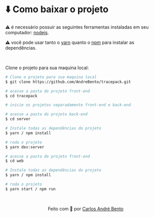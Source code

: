# :arrow_down: Como baixar o projeto

⚠ é necessário possuir as seguintes ferramentas instaladas em seu computador: [nodejs](https://nodejs.org/en/).

⚠ você pode usar tanto o [yarn](https://yarnpkg.com/) quanto o [npm]() para instalar as dependências.


<br />

Clone o projeto para sua maquina local:
```bash
# Clone o projeto para sua maquina local
$ git clone https://github.com/AndreBento/tracepack.git

# acesse a pasta do projeto front-end
$ cd tracepack

# inicie os projetos separadamente front-end e back-end

# acesse a pasta do projeto back-end
$ cd server

# Instale todas as dependências do projeto
$ yarn / npm install

# roda o projeto
$ yarn dev:server

# acesse a pasta do projeto front-end
$ cd web

# Instale todas as dependências do projeto
$ yarn / npm install

# roda o projeto
$ yarn start / npm run
```

<br />

<p align="center">Feito com 💙 por <a href="https://www.linkedin.com/in/carlos-andre-bento/" target="_blank">Carlos André Bento</a></p>
